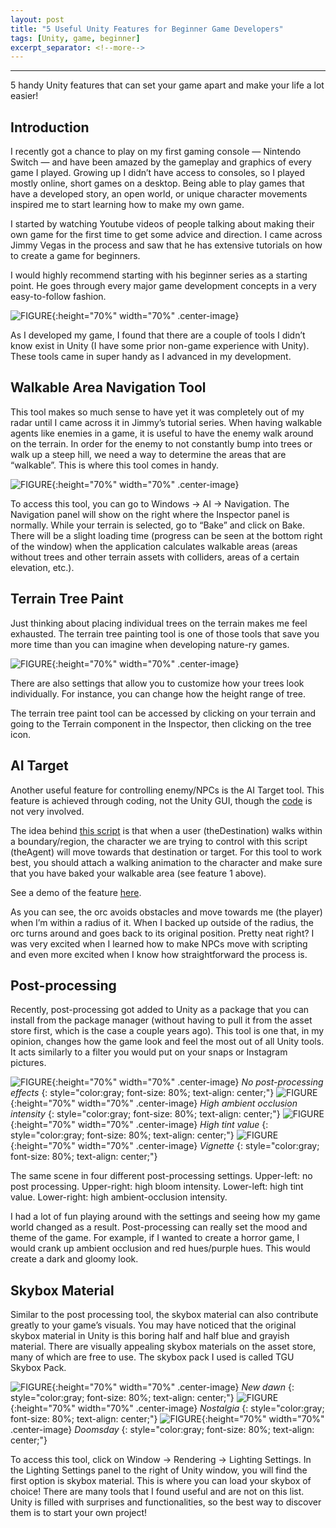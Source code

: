 ```yaml
---
layout: post
title: "5 Useful Unity Features for Beginner Game Developers"
tags: [Unity, game, beginner]
excerpt_separator: <!--more-->
---
```


---
5 handy Unity features that can set your game apart and make your life a lot easier!
<!--more-->

## Introduction
I recently got a chance to play on my first gaming console — Nintendo Switch — and have been amazed by the gameplay and
graphics of every game I played. Growing up I didn’t have access to consoles, so I played mostly online, short games on
a desktop. Being able to play games that have a developed story, an open world, or unique character movements inspired
me to start learning how to make my own game.

I started by watching Youtube videos of people talking about making their own game for the first time to get some advice
and direction. I came across Jimmy Vegas in the process and saw that he has extensive tutorials on how to create a game
for beginners.

I would highly recommend starting with his beginner series as a starting point. He goes through every major game
development concepts in a very easy-to-follow fashion.

![FIGURE](/images/first-game-blog/figure1.png){:height="70%" width="70%" .center-image}

As I developed my game, I found that there are a couple of tools I didn’t know exist in Unity (I have some prior
non-game experience with Unity). These tools came in super handy as I advanced in my development.

## Walkable Area Navigation Tool
This tool makes so much sense to have yet it was completely out of my radar until I came across it in Jimmy’s tutorial
series. When having walkable agents like enemies in a game, it is useful to have the enemy walk around on the terrain.
In order for the enemy to not constantly bump into trees or walk up a steep hill, we need a way to determine the areas
that are “walkable”. This is where this tool comes in handy.

![FIGURE](/images/first-game-blog/figure2.png){:height="70%" width="70%" .center-image}

To access this tool, you can go to Windows → AI → Navigation. The Navigation panel will show on the right where the
Inspector panel is normally. While your terrain is selected, go to “Bake” and click on Bake. There will be a slight
loading time (progress can be seen at the bottom right of the window) when the application calculates walkable areas
(areas without trees and other terrain assets with colliders, areas of a certain elevation, etc.).

## Terrain Tree Paint
Just thinking about placing individual trees on the terrain makes me feel exhausted. The terrain tree painting tool is
one of those tools that save you more time than you can imagine when developing nature-ry games.

![FIGURE](/images/first-game-blog/figure3.png){:height="70%" width="70%" .center-image}

There are also settings that allow you to customize how your trees look individually. For instance, you can change how
the height range of tree.

The terrain tree paint tool can be accessed by clicking on your terrain and going to the Terrain component in the
Inspector, then clicking on the tree icon.

## AI Target
Another useful feature for controlling enemy/NPCs is the AI Target tool. This feature is achieved through coding, not
the Unity GUI, though the [code](https://gist.github.com/dzungpng/856b459773f8382372f76b66cc5d844d) is not very involved.

The idea behind [this script](https://gist.github.com/dzungpng/856b459773f8382372f76b66cc5d844d) is that when a user (theDestination) walks within a boundary/region, the character we are trying to control with this script (theAgent) will move towards that destination or target. For this tool to work best, you should attach a walking animation to the character and make sure that you have baked your walkable area (see feature 1 above).

See a demo of the feature [here](https://vimeo.com/440730407).

As you can see, the orc avoids obstacles and move towards me (the player) when I’m within a radius of it. When I backed up outside of the radius, the orc turns around and goes back to its original position. Pretty neat right? I was very excited when I learned how to make NPCs move with scripting and even more excited when I know how straightforward the process is.

## Post-processing
Recently, post-processing got added to Unity as a package that you can install from the package manager (without having
to pull it from the asset store first, which is the case a couple years ago). This tool is one that, in my opinion,
changes how the game look and feel the most out of all Unity tools. It acts similarly to a filter you would put on your
snaps or Instagram pictures.

![FIGURE](/images/first-game-blog/figure4_1.png){:height="70%" width="70%" .center-image}
*No post-processing effects* 
{: style="color:gray; font-size: 80%; text-align: center;"}
![FIGURE](/images/first-game-blog/figure4_2.png){:height="70%" width="70%" .center-image}
*High ambient occlusion intensity*
{: style="color:gray; font-size: 80%; text-align: center;"}
![FIGURE](/images/first-game-blog/figure4_3.png){:height="70%" width="70%" .center-image}
*High tint value*
{: style="color:gray; font-size: 80%; text-align: center;"}
![FIGURE](/images/first-game-blog/figure4_4.png){:height="70%" width="70%" .center-image}
*Vignette*
{: style="color:gray; font-size: 80%; text-align: center;"}

The same scene in four different post-processing settings. Upper-left: no post processing. Upper-right: high bloom
intensity. Lower-left: high tint value. Lower-right: high ambient-occlusion intensity.

I had a lot of fun playing around with the settings and seeing how my game world changed as a result. Post-processing
can really set the mood and theme of the game. For example, if I wanted to create a horror game, I would crank up
ambient occlusion and red hues/purple hues. This would create a dark and gloomy look.

## Skybox Material
Similar to the post processing tool, the skybox material can also contribute greatly to your game’s visuals. You may
have noticed that the original skybox material in Unity is this boring half and half blue and grayish material. There
are visually appealing skybox materials on the asset store, many of which are free to use. The skybox pack I used is
called TGU Skybox Pack.

![FIGURE](/images/first-game-blog/figure5_1.png){:height="70%" width="70%" .center-image}
*New dawn* 
{: style="color:gray; font-size: 80%; text-align: center;"}
![FIGURE](/images/first-game-blog/figure5_2.png){:height="70%" width="70%" .center-image}
*Nostalgia*
{: style="color:gray; font-size: 80%; text-align: center;"}
![FIGURE](/images/first-game-blog/figure5_3.png){:height="70%" width="70%" .center-image}
*Doomsday*
{: style="color:gray; font-size: 80%; text-align: center;"}

To access this tool, click on Window → Rendering → Lighting Settings. In the Lighting Settings panel to the right of Unity window, you will find the first option is skybox material. This is where you can load your skybox of choice!
There are many tools that I found useful and are not on this list. Unity is filled with surprises and functionalities, so the best way to discover them is to start your own project!